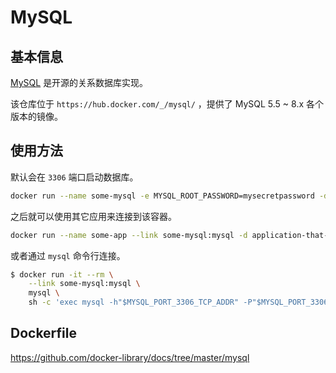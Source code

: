 # MySQL

## 基本信息

[MySQL](https://en.wikipedia.org/wiki/MySQL) 是开源的关系数据库实现。

该仓库位于 `https://hub.docker.com/_/mysql/` ，提供了 MySQL 5.5 ~ 8.x 各个版本的镜像。

## 使用方法

默认会在 `3306` 端口启动数据库。

```bash
docker run --name some-mysql -e MYSQL_ROOT_PASSWORD=mysecretpassword -d mysql
```

之后就可以使用其它应用来连接到该容器。

```bash
docker run --name some-app --link some-mysql:mysql -d application-that-uses-mysql
```

或者通过 `mysql` 命令行连接。

```bash
$ docker run -it --rm \
    --link some-mysql:mysql \
    mysql \
    sh -c 'exec mysql -h"$MYSQL_PORT_3306_TCP_ADDR" -P"$MYSQL_PORT_3306_TCP_PORT" -uroot -p"$MYSQL_ENV_MYSQL_ROOT_PASSWORD"'
```

## Dockerfile

<https://github.com/docker-library/docs/tree/master/mysql>
